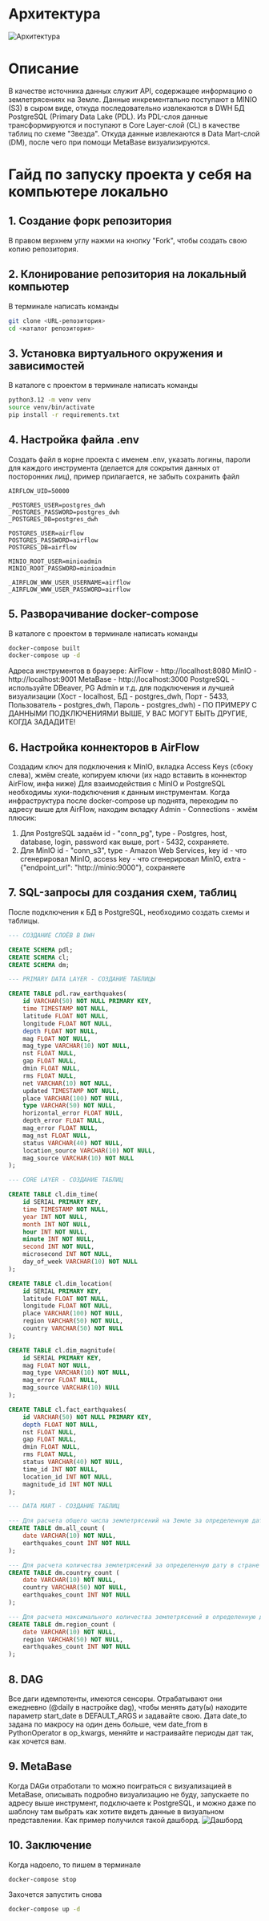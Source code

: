 # Архитектура
![Архитектура](images/Arh.png)

# Описание
В качестве источника данных служит API, содержащее информацию о землетрясениях на Земле. Данные инкрементально поступают в MINIO (S3) в сыром виде, откуда последовательно извлекаются в DWH БД PostgreSQL (Primary Data Lake (PDL). Из PDL-слоя данные трансформируются и поступают в Core Layer-слой (CL) в качестве таблиц по схеме "Звезда". Откуда данные извлекаются в Data Mart-слой (DM), после чего при помощи MetaBase визуализируются.

# Гайд по запуску проекта у себя на компьютере локально
## 1. Создание форк репозитория
В правом верхнем углу нажми на кнопку "Fork", чтобы создать свою копию репозитория.
## 2. Клонирование репозитория на локальный компьютер
В терминале написать команды
```bash
git clone <URL-репозитория>
cd <каталог репозитория>
```
## 3. Установка виртуального окружения и зависимостей
В каталоге с проектом в терминале написать команды
```bash
python3.12 -m venv venv
source venv/bin/activate
pip install -r requirements.txt
```
## 4. Настройка файла .env
Создать файл в корне проекта с именем .env, указать логины, пароли для каждого инструмента (делается для сокрытия данных от посторонних лиц), пример прилагается, не забыть сохранить файл
```б
AIRFLOW_UID=50000

_POSTGRES_USER=postgres_dwh
_POSTGRES_PASSWORD=postgres_dwh
_POSTGRES_DB=postgres_dwh

POSTGRES_USER=airflow
POSTGRES_PASSWORD=airflow
POSTGRES_DB=airflow

MINIO_ROOT_USER=minioadmin
MINIO_ROOT_PASSWORD=minioadmin

_AIRFLOW_WWW_USER_USERNAME=airflow
_AIRFLOW_WWW_USER_PASSWORD=airflow
```
## 5. Разворачивание docker-compose
В каталоге с проектом в терминале написать команды
```bash
docker-compose built
docker-compose up -d
```
Адреса инструментов в браузере:
AirFlow - http://localhost:8080
MinIO - http://localhost:9001
MetaBase - http://localhost:3000
PostgreSQL - используйте DBeaver, PG Admin и т.д. для подключения и лучшей визуализации (Хост - localhost, БД - postgres_dwh, Порт - 5433, Пользователь - postgres_dwh, Пароль - postgres_dwh) - ПО ПРИМЕРУ С ДАННЫМИ ПОДКЛЮЧЕНИЯМИ ВЫШЕ, У ВАС МОГУТ БЫТЬ ДРУГИЕ, КОГДА ЗАДАДИТЕ!
## 6. Настройка коннекторов в AirFlow
Создадим ключ для подключения к MinIO, вкладка Access Keys (сбоку слева), жмём create, копируем ключи (их надо вставить в коннектор AirFlow, инфа ниже)
Для взаимодействия с MinIO и PostgreSQL необходимы хуки-подключения к данным инструментам.
Когда инфраструктура после docker-compose up поднята, переходим по адресу выше для AirFlow, находим вкладку Admin - Connections - жмём плюсик:
1. Для PostgreSQL задаём id -  "conn_pg", type - Postgres, host, database, login, password как выше, port - 5432, сохраняете.
2. Для MinIO id - "conn_s3", type - Amazon Web Services, key id - что сгенерировал MinIO, access key - что сгенерировал MinIO, extra - {"endpoint_url": "http://minio:9000"}, сохраняете
## 7. SQL-запросы для создания схем, таблиц
После подключения к БД в PostgreSQL, необходимо создать схемы и таблицы.
```sql
--- СОЗДАНИЕ СЛОЁВ В DWH

CREATE SCHEMA pdl;
CREATE SCHEMA cl;
CREATE SCHEMA dm;
```

```sql
--- PRIMARY DATA LAYER - СОЗДАНИЕ ТАБЛИЦЫ

CREATE TABLE pdl.raw_earthquakes(
	id VARCHAR(50) NOT NULL PRIMARY KEY,
	time TIMESTAMP NOT NULL,
	latitude FLOAT NOT NULL,
	longitude FLOAT NOT NULL,
	depth FLOAT NOT NULL,
	mag FLOAT NOT NULL,
	mag_type VARCHAR(10) NOT NULL,
	nst FLOAT NULL,
	gap FLOAT NULL,
	dmin FLOAT NULL,
	rms FLOAT NULL,
	net VARCHAR(10) NOT NULL,
	updated TIMESTAMP NOT NULL,
	place VARCHAR(100) NOT NULL,
	type VARCHAR(50) NOT NULL,
	horizontal_error FLOAT NULL,
	depth_error FLOAT NULL,
	mag_error FLOAT NULL,
	mag_nst FLOAT NULL,
	status VARCHAR(40) NOT NULL,
	location_source VARCHAR(10) NOT NULL,
	mag_source VARCHAR(10) NOT NULL
);
```

```sql
--- CORE LAYER - СОЗДАНИЕ ТАБЛИЦ

CREATE TABLE cl.dim_time(
	id SERIAL PRIMARY KEY,
	time TIMESTAMP NOT NULL,
	year INT NOT NULL,
	month INT NOT NULL,
	hour INT NOT NULL,
	minute INT NOT NULL,
	second INT NOT NULL,
	microsecond INT NOT NULL,
	day_of_week VARCHAR(10) NOT NULL
);

CREATE TABLE cl.dim_location(
	id SERIAL PRIMARY KEY,
	latitude FLOAT NOT NULL,
	longitude FLOAT NOT NULL,
	place VARCHAR(100) NOT NULL,
	region VARCHAR(50) NOT NULL,
	country VARCHAR(50) NOT NULL
);

CREATE TABLE cl.dim_magnitude(
	id SERIAL PRIMARY KEY,
	mag FLOAT NOT NULL,
	mag_type VARCHAR(10) NOT NULL,
	mag_error FLOAT NULL,
	mag_source VARCHAR(10) NULL
);

CREATE TABLE cl.fact_earthquakes(
	id VARCHAR(50) NOT NULL PRIMARY KEY,
	depth FLOAT NOT NULL,
	nst FLOAT NULL,
	gap FLOAT NULL,
	dmin FLOAT NULL,
	rms FLOAT NULL,
	status VARCHAR(40) NOT NULL,
	time_id INT NOT NULL,
	location_id INT NOT NULL,
	magnitude_id INT NOT NULL
);
```

```sql
--- DATA MART - СОЗДАНИЕ ТАБЛИЦ

--- Для расчета общего числа землетрясений на Земле за определенную дату
CREATE TABLE dm.all_count (
	date VARCHAR(10) NOT NULL,
	earthquakes_count INT NOT NULL
);

--- Для расчета количества землетрясений за определенную дату в стране
CREATE TABLE dm.country_count (
	date VARCHAR(10) NOT NULL,
	country VARCHAR(50) NOT NULL,
	earthquakes_count INT NOT NULL
);

--- Для расчета максимального количества землетрясений в определенную дату в регионе
CREATE TABLE dm.region_count (
	date VARCHAR(10) NOT NULL,
	region VARCHAR(50) NOT NULL,
	earthquakes_count INT NOT NULL
);
```
## 8. DAG
Все даги идемпотенты, имеются сенсоры. Отрабатывают они ежедневно (@daily в настройке dag), чтобы менять дату(ы) находите параметр start_date в DEFAULT_ARGS и задавайте свою. Дата date_to задана по макросу на один день больше, чем date_from в PythonOperator в op_kwargs, меняйте и настраивайте периоды дат так, как хочется вам.

## 9. MetaBase
Когда DAGи отработали то можно поиграться с визуализацией в MetaBase, описывать подробно визуализацию не буду, запускаете по адресу выше инструмент, подключаете к PostgreSQL, и можно даже по шаблону там выбрать как хотите видеть данные в визуальном представлении. Как пример получился такой дашборд.
![Дашборд](images/dashboard.png)

## 10. Заключение
Когда надоело, то пишем в терминале
```bash
docker-compose stop
```
Захочется запустить снова
```bash
docker-compose up -d
```